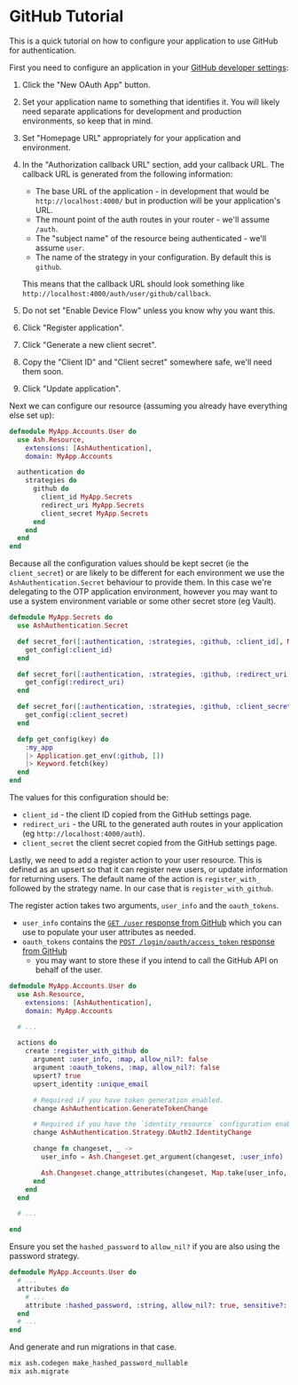 # GitHub Tutorial

This is a quick tutorial on how to configure your application to use GitHub for authentication.

First you need to configure an application in your [GitHub developer settings](https://github.com/settings/developers):

1. Click the "New OAuth App" button.
2. Set your application name to something that identifies it. You will likely
   need separate applications for development and production environments, so
   keep that in mind.
3. Set "Homepage URL" appropriately for your application and environment.
4. In the "Authorization callback URL" section, add your callback URL. The
   callback URL is generated from the following information:

   - The base URL of the application - in development that would be
     `http://localhost:4000/` but in production will be your application's
     URL.
   - The mount point of the auth routes in your router - we'll assume
     `/auth`.
   - The "subject name" of the resource being authenticated - we'll assume `user`.
   - The name of the strategy in your configuration. By default this is
     `github`.

   This means that the callback URL should look something like
   `http://localhost:4000/auth/user/github/callback`.

5. Do not set "Enable Device Flow" unless you know why you want this.
6. Click "Register application".
7. Click "Generate a new client secret".
8. Copy the "Client ID" and "Client secret" somewhere safe, we'll need them
   soon.
9. Click "Update application".

Next we can configure our resource (assuming you already have everything else
set up):

```elixir
defmodule MyApp.Accounts.User do
  use Ash.Resource,
    extensions: [AshAuthentication],
    domain: MyApp.Accounts

  authentication do
    strategies do
      github do
        client_id MyApp.Secrets
        redirect_uri MyApp.Secrets
        client_secret MyApp.Secrets
      end
    end
  end
end
```

Because all the configuration values should be kept secret (ie the
`client_secret`) or are likely to be different for each environment we use the
`AshAuthentication.Secret` behaviour to provide them. In this case we're
delegating to the OTP application environment, however you may want to use a
system environment variable or some other secret store (eg Vault).

```elixir
defmodule MyApp.Secrets do
  use AshAuthentication.Secret

  def secret_for([:authentication, :strategies, :github, :client_id], MyApp.Accounts.User, _) do
    get_config(:client_id)
  end

  def secret_for([:authentication, :strategies, :github, :redirect_uri], MyApp.Accounts.User, _) do
    get_config(:redirect_uri)
  end

  def secret_for([:authentication, :strategies, :github, :client_secret], MyApp.Accounts.User, _) do
    get_config(:client_secret)
  end

  defp get_config(key) do
    :my_app
    |> Application.get_env(:github, [])
    |> Keyword.fetch(key)
  end
end
```

The values for this configuration should be:

- `client_id` - the client ID copied from the GitHub settings page.
- `redirect_uri` - the URL to the generated auth routes in your application
  (eg `http://localhost:4000/auth`).
- `client_secret` the client secret copied from the GitHub settings page.

Lastly, we need to add a register action to your user resource. This is defined
as an upsert so that it can register new users, or update information for
returning users. The default name of the action is `register_with_` followed by
the strategy name. In our case that is `register_with_github`.

The register action takes two arguments, `user_info` and the `oauth_tokens`.

- `user_info` contains the [`GET /user` response from
  GitHub](https://docs.github.com/en/rest/users/users?apiVersion=2022-11-28#get-the-authenticated-user)
  which you can use to populate your user attributes as needed.
- `oauth_tokens` contains the [`POST /login/oauth/access_token` response from
  GitHub](https://docs.github.com/en/developers/apps/building-oauth-apps/authorizing-oauth-apps#response)
  - you may want to store these if you intend to call the GitHub API on behalf
    of the user.

```elixir
defmodule MyApp.Accounts.User do
  use Ash.Resource,
    extensions: [AshAuthentication],
    domain: MyApp.Accounts

  # ...

  actions do
    create :register_with_github do
      argument :user_info, :map, allow_nil?: false
      argument :oauth_tokens, :map, allow_nil?: false
      upsert? true
      upsert_identity :unique_email

      # Required if you have token generation enabled.
      change AshAuthentication.GenerateTokenChange

      # Required if you have the `identity_resource` configuration enabled.
      change AshAuthentication.Strategy.OAuth2.IdentityChange

      change fn changeset, _ ->
        user_info = Ash.Changeset.get_argument(changeset, :user_info)

        Ash.Changeset.change_attributes(changeset, Map.take(user_info, ["email"]))
      end
    end
  end

  # ...

end
```

Ensure you set the `hashed_password` to `allow_nil?` if you are also using the password strategy.

```elixir
defmodule MyApp.Accounts.User do
  # ...
  attributes do
    # ...
    attribute :hashed_password, :string, allow_nil?: true, sensitive?: true
  end
  # ...
end
```

And generate and run migrations in that case.

```bash
mix ash.codegen make_hashed_password_nullable
mix ash.migrate
```
